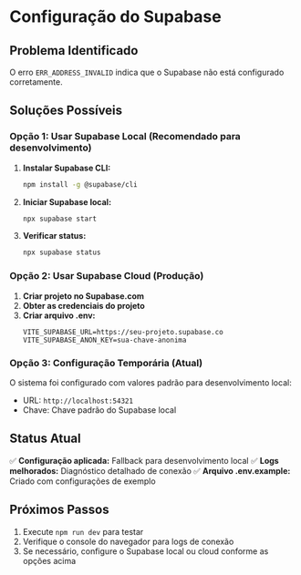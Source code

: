 # Configuração do Supabase

## Problema Identificado
O erro `ERR_ADDRESS_INVALID` indica que o Supabase não está configurado corretamente.

## Soluções Possíveis

### Opção 1: Usar Supabase Local (Recomendado para desenvolvimento)

1. **Instalar Supabase CLI:**
   ```bash
   npm install -g @supabase/cli
   ```

2. **Iniciar Supabase local:**
   ```bash
   npx supabase start
   ```

3. **Verificar status:**
   ```bash
   npx supabase status
   ```

### Opção 2: Usar Supabase Cloud (Produção)

1. **Criar projeto no Supabase.com**
2. **Obter as credenciais do projeto**
3. **Criar arquivo .env:**
   ```env
   VITE_SUPABASE_URL=https://seu-projeto.supabase.co
   VITE_SUPABASE_ANON_KEY=sua-chave-anonima
   ```

### Opção 3: Configuração Temporária (Atual)

O sistema foi configurado com valores padrão para desenvolvimento local:
- URL: `http://localhost:54321`
- Chave: Chave padrão do Supabase local

## Status Atual

✅ **Configuração aplicada:** Fallback para desenvolvimento local
✅ **Logs melhorados:** Diagnóstico detalhado de conexão
✅ **Arquivo .env.example:** Criado com configurações de exemplo

## Próximos Passos

1. Execute `npm run dev` para testar
2. Verifique o console do navegador para logs de conexão
3. Se necessário, configure o Supabase local ou cloud conforme as opções acima
